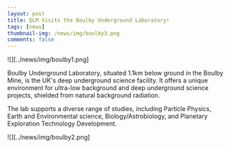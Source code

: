 ```yaml
---
layout: post
title: QLM Visits the Boulby Underground Laboratory!
tags: [news]
thumbnail-img: /news/img/boulby3.png
comments: false
---
```

![][../news/img/boulby1.png]

Boulby Underground Laboratory, situated 1.1km below ground in the Boulby Mine, is the UK's deep underground science facility. It offers a unique environment for ultra-low background and deep underground science projects, shielded from natural background radiation. 

The lab supports a diverse range of studies, including Particle Physics, Earth and Environmental science, Biology/Astrobiology, and Planetary Exploration Technology Development.

![][../news/img/boulby2.png]
